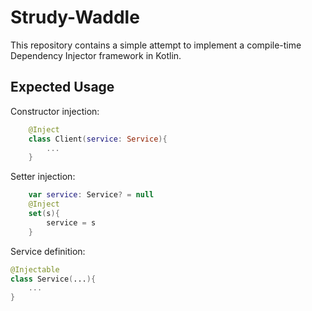 # Strudy-Waddle
This repository contains a simple attempt to implement a compile-time Dependency Injector framework in Kotlin.

## Expected Usage
Constructor injection: 

```kotlin
	@Inject 
	class Client(service: Service){
		...
	}
```
Setter injection:
```kotlin
	var service: Service? = null
	@Inject
	set(s){
		service = s
	}
```
Service definition:
```kotlin
@Injectable
class Service(...){
	...
}
```
